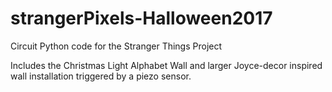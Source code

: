 # strangerPixels-Halloween2017
Circuit Python code for the Stranger Things Project

Includes the Christmas Light Alphabet Wall and larger Joyce-decor inspired wall installation triggered by a piezo sensor.
